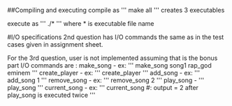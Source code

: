 ##Compiling and executing 
compile as 
'''
make all
'''
creates 3 executables 

execute as 
'''
./*
'''
where * is executable file name

#I/O specifications
2nd question has I/O commands the same as in the test cases given in assignment sheet. 

For the 3rd question, user is not implemented assuming that is the bonus part
I/O commands are :
    make_song - ex:
    ''' 
    make_song song1 rap_god eminem
    '''
    create_player - ex: 
    '''
    create_player
    '''
    add_song - ex: 
    '''
    add_song 1
    '''
    remove_song - ex: 
    '''
    remove_song 2
    '''
    play_song - 
    '''
    play_song 
    '''
    current_song - ex: 
    '''
    current_song #: output = 2 after play_song is executed twice
    '''
